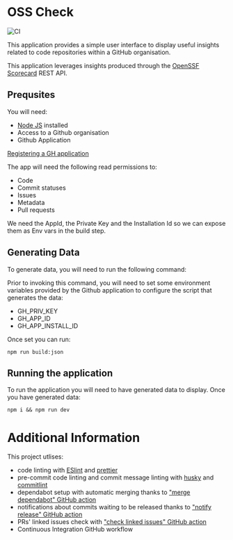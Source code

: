 # OSS Check

![CI](https://github.com/nearform/osscheck/actions/workflows/ci.yml/badge.svg?event=push)

This application provides a simple user interface to display useful insights related to code repositories within a GitHub organisation.

This application leverages insights produced through the [OpenSSF Scorecard](https://github.com/ossf/scorecard) REST API.

## Prequsites

You will need:

* [Node JS](https://nodejs.org/en) installed
* Access to a Github organisation
* Github Application

[Registering a GH application](https://docs.github.com/en/apps/creating-github-apps/registering-a-github-app/registering-a-github-app)

The app will need the following read permissions to: 

* Code
* Commit statuses
* Issues
* Metadata
* Pull requests

We need the AppId, the Private Key and the Installation Id so we can expose them as Env vars in the build step.

## Generating Data

To generate data, you will need to run the following command:

Prior to invoking this command, you will need to set some environment variables provided by the Github application to configure the script that generates the data:

* GH_PRIV_KEY
* GH_APP_ID
* GH_APP_INSTALL_ID

Once set you can run:

```
npm run build:json
```

## Running the application

To run the application you will need to have generated data to display. Once you have generated data:

```
npm i && npm run dev
```

# Additional Information

This project utlises:

- code linting with [ESlint](https://eslint.org) and [prettier](https://prettier.io)
- pre-commit code linting and commit message linting with [husky](https://www.npmjs.com/package/husky) and [commitlint](https://commitlint.js.org/)
- dependabot setup with automatic merging thanks to ["merge dependabot" GitHub action](https://github.com/fastify/github-action-merge-dependabot)
- notifications about commits waiting to be released thanks to ["notify release" GitHub action](https://github.com/nearform/github-action-notify-release)
- PRs' linked issues check with ["check linked issues" GitHub action](https://github.com/nearform/github-action-check-linked-issues)
- Continuous Integration GitHub workflow
